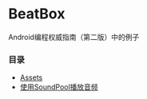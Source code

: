 # BeatBox
Android编程权威指南（第二版）中的例子

### 目录
* [Assets](https://github.com/uv-lab/BeatBox/tree/ch18)
* [使用SoundPool播放音频](https://github.com/uv-lab/BeatBox/tree/ch19)
